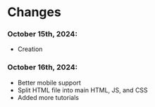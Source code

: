 # Changes
### October 15th, 2024:
- Creation

### October 16th, 2024:
- Better mobile support
- Split HTML file into main HTML, JS, and CSS
- Added more tutorials

